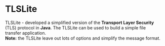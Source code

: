 # TLSLite
TLSLite - developed a simplified version of the **Transport Layer Security** (TLS) protocol in **Java**. The TLSLite can be used to build a simple file transfer application.  
**Note:** the TLSLite leave out lots of options and simplify the message format.

